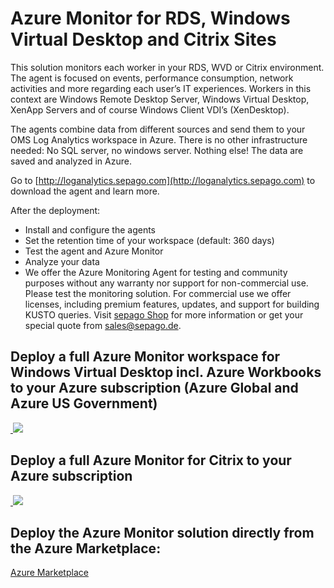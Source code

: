 # Azure Monitor for RDS, Windows Virtual Desktop and Citrix Sites

This solution monitors each worker in your RDS, WVD or Citrix environment. The agent is focused on events, performance consumption, network activities and more regarding each user’s IT experiences. Workers in this context are Windows Remote Desktop Server, Windows Virtual Desktop, XenApp Servers and of course Windows Client VDI’s (XenDesktop).

The agents combine data from different sources and send them to your OMS Log Analytics workspace in Azure. There is no other infrastructure needed: No SQL server, no windows server. Nothing else! The data are saved and analyzed in Azure.



Go to [http://loganalytics.sepago.com](http://loganalytics.sepago.com) to download the agent and learn more.



After the deployment:

- Install and configure the agents
- Set the retention time of your workspace (default: 360 days)
- Test the agent and Azure Monitor
- Analyze your data
- We offer the Azure Monitoring Agent for testing and community purposes without any warranty nor support for non-commercial use. Please test the monitoring solution. For commercial use we offer licenses, including premium features, updates, and support for building KUSTO queries. Visit [sepago Shop](https://shop.sepago.de/product/?id=1E79F2B5-7514-4AEB-B092-63365BBAAE1E) for more information or get your special quote from [sales@sepago.de](mailto:sales@sepago.de).


## Deploy a full Azure Monitor workspace for Windows Virtual Desktop incl. Azure Workbooks to your Azure subscription (Azure Global and Azure US Government)

<a href="https://portal.azure.com/#create/Microsoft.Template/uri/https%3A%2F%2Fraw.githubusercontent.com%2FMarcelMeurer%2FLogAnalytics-for-Citrix-and-RDS%2Fmaster%2FDeployments%2FWVD%2FmainTemplate.json/createUIDefinitionUri/https%3A%2F%2Fraw.githubusercontent.com%2FMarcelMeurer%2FLogAnalytics-for-Citrix-and-RDS%2Fmaster%2FDeployments%2FWVD%2FcreateUiDefinition.json" target="_blank">
​    <img src="https://aka.ms/deploytoazurebutton"/>
</a>






## Deploy a full Azure Monitor for Citrix to your Azure subscription
<a href="https://portal.azure.com/#create/Microsoft.Template/uri/https%3A%2F%2Fraw.githubusercontent.com%2FMarcelMeurer%2FLogAnalytics-for-Citrix%2Fmaster%2FITPC-OMS-Citrix.json" target="_blank">
​    <img src="https://aka.ms/deploytoazurebutton"/>
</a>



## Deploy the Azure Monitor solution directly from the Azure Marketplace:

[Azure Marketplace](https://azuremarketplace.microsoft.com/en-us/marketplace/apps?search=sepago%20gmbh)